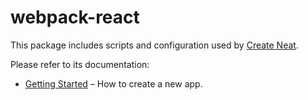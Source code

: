 # webpack-react

This package includes scripts and configuration used by [Create Neat](https://github.com/facebook/create-react-app).

Please refer to its documentation:

- [Getting Started](https://github.com/black/react-cli) – How to create a new app.

